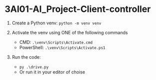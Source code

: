 # 3AI01-AI_Project-Client-controller

1. Create a Python venv: `python -m venv venv`
	
2. Activate the venv using ONE of the following commands
	- CMD: `.\venv\Scripts\Activate.cmd`
	- PowerShell: `.\venv\Scripts\Activate.ps1`
	
3. Run the code:
	- `py .\drive.py`
	- Or run it in your editor of choise